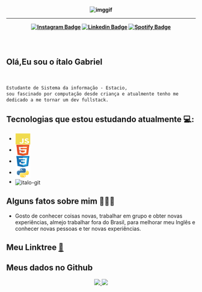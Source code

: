 <h4 align="center">
 
![imggif](https://i.imgur.com/9FaIwWh.gif)

<hr>

[![Instagram Badge](https://img.shields.io/badge/-instagram-red?style=for-the-badge&logo=instagram&logoColor=white)](https://www.instagram.com/eu_itaru)
[![Linkedin Badge](https://img.shields.io/badge/-Linkedin-blue?style=for-the-badge&logo=Linkedin&logoColor=white)](https://www.linkedin.com/in/italo-gabriel-dos-santos-tavares-4449631a6/)
[![Spotify Badge](https://img.shields.io/badge/-Spotify-3bb34b?style=for-the-badge&logo=Spotify&logoColor=161f16)]()
</h4>

<h3 align="center">  <br>

## Olá,Eu sou o ítalo Gabriel
<br>

</h3>

```
Estudante de Sistema da informação - Estacio, 
sou fascinado por computação desde criança e atualmente tenho me dedicado a me tornar um dev fullstack.
```
## Tecnologias que estou estudando atualmente 💻:

  - <img align="center" alt="italo-Js" height="30" width="40" src="https://raw.githubusercontent.com/devicons/devicon/master/icons/javascript/javascript-plain.svg">
  - <img align="center" alt="italo-HTML" height="30" width="40" src="https://raw.githubusercontent.com/devicons/devicon/master/icons/html5/html5-original.svg">
  - <img align="center" alt="italo-CSS" height="30" width="40" src="https://raw.githubusercontent.com/devicons/devicon/master/icons/css3/css3-original.svg">
  - <img align="center" alt="italo-Python" height="30" width="40" src="https://raw.githubusercontent.com/devicons/devicon/master/icons/python/python-original.svg">
  - <img align="center" alt="italo-git" height="30" width="40" src="https://cdn.jsdelivr.net/gh/devicons/devicon/icons/git/git-original.svg">

## Alguns fatos sobre mim 👨🏻‍💻

- Gosto de conhecer coisas novas, trabalhar em grupo e obter novas experiências, almejo trabalhar fora do Brasil, para melhorar meu Inglês e conhecer novas pessoas e ter novas experiências.

## Meu Linktree [:link:]()

## Meus dados no Github

<!-- <span style="height ">
![Anurag's GitHub stats](https://github-readme-stats.vercel.app/api?username=ItaloGabs&show_icons=true&theme=tokyonight)
</span> -->

<div align="center">
  <a href="https://github.com/ItaloGabs">
  <img height="180em" src="https://github-readme-stats.vercel.app/api?username=ItaloGabs&show_icons=true&theme=tokyonight&include_all_commits=true&count_private=true"/>
  <img height="180em" src="https://github-readme-stats.vercel.app/api/top-langs/?username=ItaloGabs&layout=compact&langs_count=7&theme=tokyonight"/>
</div>




